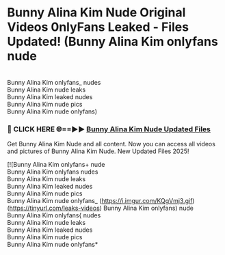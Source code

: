 # Bunny Alina Kim Nude Original Videos 0nlyFans Leaked - Files Updated! (Bunny Alina Kim onlyfans nude<br>
<br>
Bunny Alina Kim onlyfans_ nudes<br>
Bunny Alina Kim nude leaks<br>
Bunny Alina Kim leaked nudes<br>
Bunny Alina Kim nude pics<br>
Bunny Alina Kim nude onlyfans)

<h3>🔴 CLICK HERE 🌐==►► <a href="https://tinyurl.com/leaks-videos" rel="nofollow">Bunny Alina Kim Nude Updated Files</a></h3>

Get Bunny Alina Kim Nude and all content. Now you can access all videos and pictures of Bunny Alina Kim Nude. New Updated Files 2025!

[![Bunny Alina Kim onlyfans+ nude<br>
Bunny Alina Kim onlyfans nudes<br>
Bunny Alina Kim nude leaks<br>
Bunny Alina Kim leaked nudes<br>
Bunny Alina Kim nude pics<br>
Bunny Alina Kim nude onlyfans_
(https://i.imgur.com/KQgVmj3.gif)(https://tinyurl.com/leaks-videos)
Bunny Alina Kim onlyfans) nude<br>
Bunny Alina Kim onlyfans{ nudes<br>
Bunny Alina Kim nude leaks<br>
Bunny Alina Kim leaked nudes<br>
Bunny Alina Kim nude pics<br>
Bunny Alina Kim nude onlyfans*
